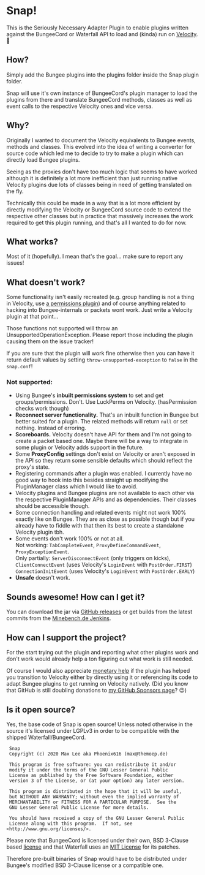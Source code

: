 # Snap!

This is the Seriously Necessary Adapter Plugin to enable plugins written against the
 BungeeCord or Waterfall API to load and (kinda) run on [Velocity](https://velocitypowered.com/). 👀

## How?

Simply add the Bungee plugins into the plugins folder inside the Snap plugin folder.

Snap will use it's own instance of BungeeCord's plugin manager to load the plugins 
 from there and translate BungeeCord methods, classes as well as event calls to the 
 respective Velocity ones and vice versa.

## Why?

Originally I wanted to document the Velocity equivalents to Bungee events, methods
 and classes. This evolved into the idea of writing a converter for source code which
 led me to decide to try to make a plugin which can directly load Bungee plugins.
 
Seeing as the proxies don't have too much logic that seems to have worked although
 it is definitely a lot more inefficient than just running native Velocity plugins 
 due lots of classes being in need of getting translated on the fly.
 
Technically this could be made in a way that is a lot more efficient by directly 
 modifying the Velocity or BungeeCord source code to extend the respective other
 classes but in practice that massively increases the work required to get this
 plugin running, and that's all I wanted to do for now.
 
## What works?

Most of it (hopefully). I mean that's the goal... make sure to report any issues!

## What doesn't work?

Some functionality isn't easily recreated (e.g. group handling is not a
 thing in Velocity, use [a permissions plugin](https://luckperms.net)) and of course
 anything related to hacking into Bungee-internals or packets wont work.
 Just write a Velocity plugin at that point...

Those functions not supported will throw an UnsupportedOperationException. Please report
 those including the plugin causing them on the issue tracker!
 
If you are sure that the plugin will work fine otherwise then you can have it return
 default values by setting `throw-unsupported-exception` to `false` in the `snap.conf`!

### Not supported:

- Using Bungee's **inbuilt permissions system** to set and get groups/permissions. 
  Don't. Use LuckPerms on Velocity. (hasPermission checks work though)
- **Reconnect server functionality.** That's an inbuilt function in Bungee but better 
  suited for a plugin. The related methods will return `null` or set nothing. Instead
  of erroring.
- **Scoreboards.** Velocity doesn't have API for them and I'm not going to create a 
  packet based one. Maybe there will be a way to integrate in some plugin or Velocity 
  adds support in the future.
- Some **ProxyConfig** settings don't exist on Velocity or aren't exposed in the API so 
  they return some sensible defaults which should reflect the proxy's state.
- Registering commands after a plugin was enabled. I currently have no good way to hook
  into this besides straight up modifying the PluginManager class which I would like to
  avoid.
- Velocity plugins and Bungee plugins are not available to each other via the respective
  PluginManager APIs and as dependencies. Their classes should be accessible though.
- Some connection handling and related events might not work 100% exactly like on 
  Bungee. They are as close as possible though but if you already have to fiddle with 
  that then its best to create a standalone Velocity plugin tbh.
- Some events don't work 100% or not at all.  
  Not working: `TabCompleteEvent`, `ProxyDefineCommandEvent`, `ProxyExceptionEvent`.  
  Only partially: `ServerDisconnectEvent` (only triggers on kicks),
  `ClientConnectEvent` (uses Velocity's `LoginEvent` with `PostOrder.FIRST`)
  `ConnectionInitEvent` (uses Velocity's `LoginEvent` with `PostOrder.EARLY`)
- **Unsafe** doesn't work.

## Sounds awesome! How can I get it?

You can download the jar via [GitHub releases](https://github.com/Phoenix616/Snap/releases)
 or get builds from the latest commits from the [Minebench.de Jenkins](https://ci.minebench.de/job/Snap/).
 
## How can I support the project?

For the start trying out the plugin and reporting what other plugins work and don't work
 would already help a ton figuring out what work is still needed.
 
Of course I would also appreciate [monetary help](https://tip.phoenix616.dev) if the plugin
 has helped you transition to Velocity either by directly using it or referencing its code to 
 adapt Bungee plugins to get running on Velocity natively. (Did you know that GitHub is still 
 doubling donations to [my GitHub Sponsors page](https://ghsponsor.phoenix616.dev)? 😉)

## Is it open source?

Yes, the base code of Snap is open source! Unless noted otherwise in the source it's licensed 
 under LGPLv3 in order to be compatible with the shipped Waterfall/BungeeCord.

```
 Snap
 Copyright (c) 2020 Max Lee aka Phoenix616 (max@themoep.de)

 This program is free software: you can redistribute it and/or
 modify it under the terms of the GNU Lesser General Public
 License as published by the Free Software Foundation, either
 version 3 of the License, or (at your option) any later version.

 This program is distributed in the hope that it will be useful,
 but WITHOUT ANY WARRANTY; without even the implied warranty of
 MERCHANTABILITY or FITNESS FOR A PARTICULAR PURPOSE.  See the
 GNU Lesser General Public License for more details.

 You should have received a copy of the GNU Lesser General Public
 License along with this program.  If not, see <http://www.gnu.org/licenses/>.
```

Please note that BungeeCord is licensed under their own, BSD 3-Clause based
 [license](https://github.com/SpigotMC/BungeeCord/blob/master/LICENSE) and that Waterfall uses
 an [MIT License](https://github.com/PaperMC/Waterfall/blob/master/LICENSE.txt) for its patches.

Therefore pre-built binaries of Snap would have to be  distributed under Bungee's modified BSD 3-Clause license or a compatible one.